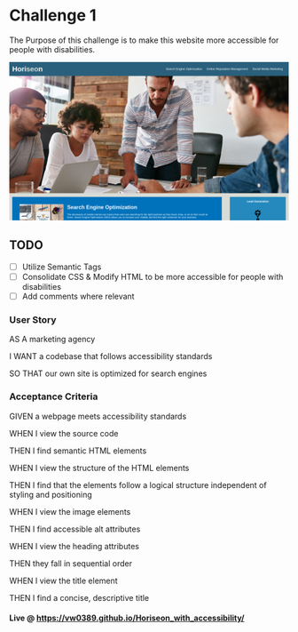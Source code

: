 # Challenge 1
The Purpose of this challenge is to make this website more accessible for people with disabilities.

![Alt text](./assets/images/Horiseon_Digital_outlook.png?raw=true "Horiseon Digital Outlook")

## TODO
- [ ] Utilize Semantic Tags
- [ ] Consolidate CSS & Modify HTML to be more accessible for people with disabilities
- [ ] Add comments where relevant
### User Story
AS A marketing agency

I WANT a codebase that follows accessibility standards

SO THAT our own site is optimized for search engines

### Acceptance Criteria
GIVEN a webpage meets accessibility standards

WHEN I view the source code

THEN I find semantic HTML elements

WHEN I view the structure of the HTML elements

THEN I find that the elements follow a logical structure independent of styling and positioning

WHEN I view the image elements

THEN I find accessible alt attributes

WHEN I view the heading attributes

THEN they fall in sequential order

WHEN I view the title element

THEN I find a concise, descriptive title

#### Live @ https://vw0389.github.io/Horiseon_with_accessibility/

